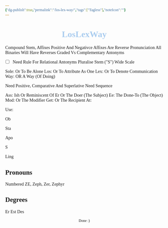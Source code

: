```yaml
---
{"dg-publish":true,"permalink":"/los-lex-way/","tags":["Tagless"],"noteIcon":""}
---
```


<style id="Force_Custom_Fonts" type="text/css">@font-face{font-style:normal;font-family:"Merriweather";src:local("Merriweather")}@font-face{font-style:bolder;font-family:"Merriweather";src:local("Merriweather")}@font-face{font-style:normal;font-family:"Merriweather";src:local("Merriweather");unicode-range:U+0-FF,U+2E80-9FFF,U+F900-FAFF,U+FE30-FE4F,U+20000-2FA1F}@font-face{font-style:bolder;font-family:"Merriweather";src:local("Merriweather");unicode-range:U+0-FF,U+2E80-9FFF,U+F900-FAFF,U+FE30-FE4F,U+20000-2FA1F}@font-face{font-style:normal;font-family:"Merriweather";src:local("Merriweather");unicode-range:U+0-FF}@font-face{font-style:bolder;font-family:"Merriweather";src:local("Merriweather");unicode-range:U+0-FF}:not(pre):not(code):not(textarea):not(tt):not(kbd):not(samp):not(var){font-family:"Merriweather"!important}pre,code,textarea,tt,kbd,samp,var{font-family:monospace!important}pre *,code *,textarea *,tt *,kbd *,samp *,var *{font-family:monospace!important}</style>


# <center><span style="color:#ABCDEF">LosLexWay</span></center>

Compound
Stem, Affixes
Positive And Negativce Affixes Are Reverse Pronunciation
	All Binaries Will Have Reverses
Graded Vs Complementary Antonyms
- [ ] Need Rule For Relational Antonyms
Pluralise Stem ("S")
Wide Scale

Sole: 
	Or To Be Alone
Los:
	Or To Attribute As One
Lex:
	Or To Denote Communication
Way:
	OR A Way (Of Doing)

Need Positive, Comparative And Superlative
Need Sequence

Ass: Ish
	Or Reminiscent Of
Er
	Or The Doer (The Subject)
Ee:
	The Done-To (The Object)
Mod:
	Or The Modifier
Get:
	Or The Recipient
At:

Use:

Ob

Sta

Apo

S

Ling

## Pronouns
Numbered
ZE, Zeph, Zer, Zephyr

## Degrees
Er
Est
Des





<center><sub>Done :)</sub></center>